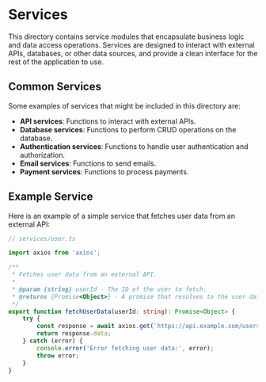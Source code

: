 # Services

This directory contains service modules that encapsulate business logic and data access operations. Services are designed to interact with external APIs, databases, or other data sources, and provide a clean interface for the rest of the application to use.

## Common Services

Some examples of services that might be included in this directory are:

- **API services**: Functions to interact with external APIs.
- **Database services**: Functions to perform CRUD operations on the database.
- **Authentication services**: Functions to handle user authentication and authorization.
- **Email services**: Functions to send emails.
- **Payment services**: Functions to process payments.

## Example Service

Here is an example of a simple service that fetches user data from an external API:

```typescript
// services/user.ts

import axios from 'axios';

/**
 * Fetches user data from an external API.
 * 
 * @param {string} userId - The ID of the user to fetch.
 * @returns {Promise<Object>} - A promise that resolves to the user data.
 */
export function fetchUserData(userId: string): Promise<Object> {
    try {
        const response = await axios.get(`https://api.example.com/users/${userId}`);
        return response.data;
    } catch (error) {
        console.error('Error fetching user data:', error);
        throw error;
    }
}
```
